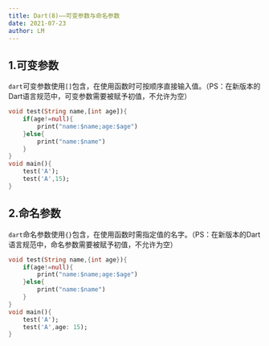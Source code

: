 ```yaml
---
title: Dart(8)——可变参数与命名参数
date: 2021-07-23
author: LM
---
```


## 1.可变参数

`dart`可变参数使用`[]`包含，在使用函数时可按顺序直接输入值。（PS：在新版本的Dart语言规范中，可变参数需要被赋予初值，不允许为空）

```dart
void test(String name,[int age]){
    if(age!=null){
        print("name:$name;age:$age")
    }else{
        print("name:$name")
    }
}
void main(){
    test('A');
    test('A',15);
}
```

## 2.命名参数

`dart`命名参数使用`{}`包含，在使用函数时需指定值的名字。（PS：在新版本的Dart语言规范中，命名参数需要被赋予初值，不允许为空）

```dart
void test(String name,{int age}){
    if(age!=null){
        print("name:$name;age:$age")
    }else{
        print("name:$name")
    }
}
void main(){
    test('A');
    test('A',age: 15);
}
```

